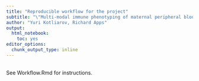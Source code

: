 ```yaml
---
title: "Reproducible workflow for the project"
subtitle: "\"Multi-modal immune phenotyping of maternal peripheral blood in normal human pregnancy\""
author: "Yuri Kotliarov, Richard Apps"
output: 
  html_notebook: 
    toc: yes
editor_options: 
  chunk_output_type: inline
---
```


<br/>
See Workflow.Rmd for instructions.
<br/>
